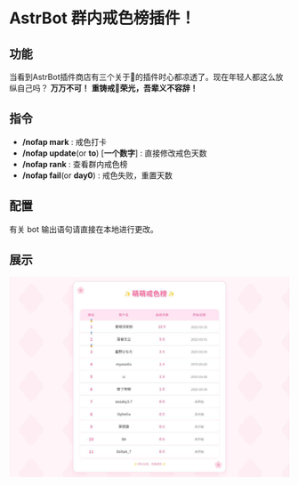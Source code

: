 # AstrBot 群内戒色榜插件！

## 功能
当看到AstrBot插件商店有三个关于🦌的插件时心都凉透了。现在年轻人都这么放纵自己吗？
**万万不可！**
**重铸戒🦌荣光，吾辈义不容辞！**


## 指令

- **/nofap mark** : 戒色打卡
- **/nofap update**(or **to**) [**一个数字**] : 直接修改戒色天数
- **/nofap rank** : 查看群内戒色榜
- **/nofap fail**(or **day0**) : 戒色失败，重置天数


## 配置
有关 bot 输出语句请直接在本地进行更改。


## 展示

![展示](.github/show_rank.jpg)